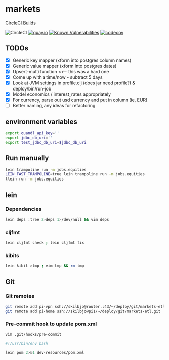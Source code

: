 # markets

[CircleCI Builds](https://circleci.com/gh/skilbjo/markets-etl)

![CircleCI](https://circleci.com/gh/skilbjo/markets-etl/tree/master.svg?style=shield&circle_token=df58a0027114c540a956e9d1a075d58897ede76d)
[![quay.io](https://quay.io/repository/skilbjo/markets-etl/status "Docker Repository on Quay")](https://quay.io/repository/skilbjo/markets-etl)
[![Known Vulnerabilities](https://snyk.io/test/github/skilbjo/markets-etl/badge.svg?targetFile=dev-resources%2Fpom.xml)](https://snyk.io/test/github/skilbjo/markets-etl?targetFile=dev-resources%2Fpom.xml)
[![codecov](https://codecov.io/gh/skilbjo/markets-etl/branch/master/graph/badge.svg)](https://codecov.io/gh/skilbjo/markets-etl)

## TODOs

- [X] Generic key mapper (xform into postgres column names)
- [X] Generic value mapper (xform into postgres dates)
- [X] Upsert-multi function <<-- this was a hard one
- [X] Come up with a time/now - subtract 5 days
- [X] Look at JVM settings in profile.clj (does jar need profile?) & deploy/bin/run-job
- [X] Model economics / interest_rates appropriately
- [X] For currency, parse out usd currency and put in column (ie, EUR)
- [ ] Better naming, any ideas for refactoring

## environment variables
```bash
export quandl_api_key=''
export jdbc_db_uri=''
export test_jdbc_db_uri=$jdbc_db_uri
```

## Run manually

```bash
lein trampoline run -m jobs.equities
LEIN_FAST_TRAMPOLINE=true lein trampoline run -m jobs.equities
llein run -m jobs.equities
```

## lein

### Dependencies
```bash
lein deps :tree 2>deps 1>/dev/null && vim deps
```

### cljfmt
```bash
lein cljfmt check ; lein cljfmt fix
```

### kibits
```bash
lein kibit >tmp ; vim tmp && rm tmp
```

## Git

### Git remotes
```bash
git remote add pi-vpn ssh://skilbjo@router.:43/~/deploy/git/markets-etl.git
git remote add pi-home ssh://skilbjo@pi1/~/deploy/git/markets-etl.git
```

### Pre-commit hook to update pom.xml
```bash
vim .git/hooks/pre-commit

#!/usr/bin/env bash

lein pom 2>&1 dev-resources/pom.xml
```

